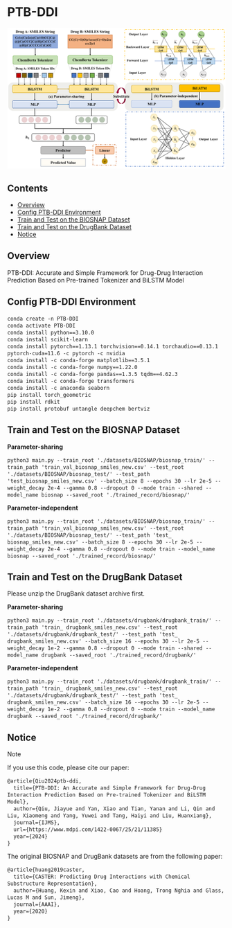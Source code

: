 # PTB-DDI

![](https://github.com/drunkprogrammer/PTB-DDI/blob/main/Overall-Architecture.png)

## Contents

- [Overview](#Overview)
- [Config PTB-DDI Environment](#Config-PTB-DDI-Environment)
- [Train and Test on the BIOSNAP Dataset](#Train-and-Test-on-the-BIOSNAP-dataset)
- [Train and Test on the DrugBank Dataset](#Train-and-Test-on-the-DrugBank-dataset)
- [Notice](#Notice)

## Overview 

PTB-DDI: Accurate and Simple Framework for Drug-Drug Interaction Prediction Based on Pre-trained Tokenizer and BiLSTM Model


## Config PTB-DDI Environment

```
conda create -n PTB-DDI
conda activate PTB-DDI
conda install python==3.10.0
conda install scikit-learn
conda install pytorch==1.13.1 torchvision==0.14.1 torchaudio==0.13.1 pytorch-cuda=11.6 -c pytorch -c nvidia 
conda install -c conda-forge matplotlib==3.5.1
conda install -c conda-forge numpy==1.22.0
conda install -c conda-forge pandas==1.3.5 tqdm==4.62.3 
conda install -c conda-forge transformers
conda install -c anaconda seaborn
pip install torch_geometric
pip install rdkit
pip install protobuf untangle deepchem bertviz
```


## Train and Test on the BIOSNAP Dataset

**Parameter-sharing**
```
python3 main.py --train_root './datasets/BIOSNAP/biosnap_train/' --train_path 'train_val_biosnap_smiles_new.csv' --test_root './datasets/BIOSNAP/biosnap_test/' --test_path 'test_biosnap_smiles_new.csv' --batch_size 8 --epochs 30 --lr 2e-5 --weight_decay 2e-4 --gamma 0.8 --dropout 0 --mode train --shared --model_name biosnap --saved_root './trained_record/biosnap/'
```


**Parameter-independent**
```
python3 main.py --train_root './datasets/BIOSNAP/biosnap_train/' --train_path 'train_val_biosnap_smiles_new.csv' --test_root './datasets/BIOSNAP/biosnap_test/' --test_path 'test_ biosnap_smiles_new.csv' --batch_size 8 --epochs 30 --lr 2e-5 --weight_decay 2e-4 --gamma 0.8 --dropout 0 --mode train --model_name biosnap --saved_root './trained_record/biosnap/'
```

<!--### Test using our best model

**Parameter-sharing**
```
python3 test.py --test_root './datasets/BIOSNAP/biosnap_test/' --test_path 'test_ biosnap_smiles_new.csv' --batch_size 8 --epochs 30 --lr 2e-5 --weight_decay 2e-4 --gamma 0.8 --dropout 0 --mode test --shared --model_name biosnap --saved_root './trained_record/biosnap/' --load_model_path './trained_record/biosnap/parameter_sharing/'
```

**Parameter-independent**
```
python3 test.py --test_root './datasets/BIOSNAP/biosnap_test/' --test_path 'test_ biosnap_smiles_new.csv' --batch_size 8 --epochs 30 --lr 2e-5 --weight_decay 2e-4 --gamma 0.8 --dropout 0 --mode test --model_name biosnap --saved_root './trained_record/biosnap/' --load_model_path './trained_record/biosnap/parameter_independent/'
```
-->

## Train and Test on the DrugBank Dataset

Please unzip the DrugBank dataset archive first.

**Parameter-sharing**
```
python3 main.py --train_root './datasets/drugbank/drugbank_train/' --train_path 'train_ drugbank_smiles_new.csv' --test_root './datasets/drugbank/drugbank_test/' --test_path 'test_ drugbank_smiles_new.csv' --batch_size 16 --epochs 30 --lr 2e-5 --weight_decay 1e-2 --gamma 0.8 --dropout 0 --mode train --shared --model_name drugbank --saved_root './trained_record/drugbank/'
```


**Parameter-independent**
```
python3 main.py --train_root './datasets/drugbank/drugbank_train/' --train_path 'train_ drugbank_smiles_new.csv' --test_root './datasets/drugbank/drugbank_test/' --test_path 'test_ drugbank_smiles_new.csv' --batch_size 16 --epochs 30 --lr 2e-5 --weight_decay 1e-2 --gamma 0.8 --dropout 0 --mode train --model_name drugbank --saved_root './trained_record/drugbank/'
```

<!-- ### Test using our best model

**Parameter-sharing**
```
python3 ddi2013.py --test_root './datasets/drugbank/drugbank_test/' --test_path 'test_ drugbank_smiles_new.csv' --batch_size 16 --lr 2e-5 --weight_decay 1e-2 --gamma 0.8 --dropout 0 --mode test --shared --model_name drugbank --saved_root './trained_record/drugbank/' --load_model_path './trained_record/drugbank/parameter_sharing/'
```

**Parameter-independent**
```
python3 ddi2013.py --test_root './datasets/drugbank/drugbank_test/' --test_path 'test_ drugbank_smiles_new.csv' --batch_size 16 --lr 2e-5 --weight_decay 1e-2 --gamma 0.8 --dropout 0 --mode test --model_name drugbank --saved_root './trained_record/drugbank/' --load_model_path './trained_record/drugbank/parameter_independent/'
```
-->

## Notice
> [!NOTE]
> If you use this code, please cite our paper:
```
@article{Qiu2024ptb-ddi,
  title={PTB-DDI: An Accurate and Simple Framework for Drug-Drug Interaction Prediction Based on Pre-trained Tokenizer and BiLSTM Model},
  author={Qiu, Jiayue and Yan, Xiao and Tian, Yanan and Li, Qin and Liu, Xiaomeng and Yang, Yuwei and Tang, Haiyi and Liu, Huanxiang},
  journal={IJMS},
  url={https://www.mdpi.com/1422-0067/25/21/11385}
  year={2024}
}
```


The original BIOSNAP and DrugBank datasets are from the following paper:
```
@article{huang2019caster,
  title={CASTER: Predicting Drug Interactions with Chemical Substructure Representation},
  author={Huang, Kexin and Xiao, Cao and Hoang, Trong Nghia and Glass, Lucas M and Sun, Jimeng},
  journal={AAAI},
  year={2020}
}
```
